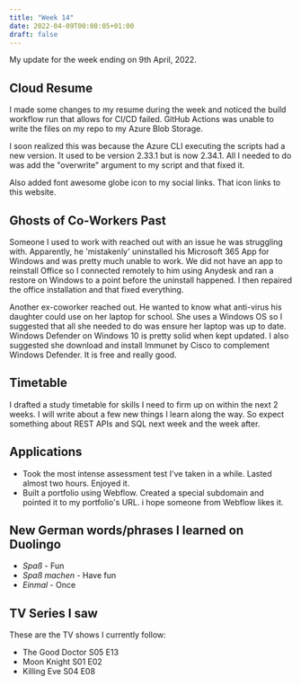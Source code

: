 ```yaml
---
title: "Week 14"
date: 2022-04-09T00:08:05+01:00
draft: false
---
```


My update for the week ending on 9th April, 2022.

## Cloud Resume
I made some changes to my resume during the week and noticed the build workflow run that allows for CI/CD failed. GitHub Actions was unable to write the files on my repo to my Azure Blob Storage.

I soon realized this was because the Azure CLI executing the scripts had a new version. It used to be version 2.33.1 but is now 2.34.1. All I needed to do was add the "overwrite" argument to my script and that fixed it.

Also added font awesome globe icon to my social links. That icon links to this website.

## Ghosts of Co-Workers Past
Someone I used to work with reached out with an issue he was struggling with. Apparently, he 'mistakenly' uninstalled his Microsoft 365 App for Windows and was pretty much unable to work. We did not have an app to reinstall Office so I connected remotely to him using Anydesk and ran a restore on Windows to a point before the uninstall happened. I then repaired the office installation and that fixed everything.

Another ex-coworker reached out. He wanted to know what anti-virus his daughter could use on her laptop for school. She uses a Windows OS so I suggested that all she needed to do was ensure her laptop was up to date. Windows Defender on Windows 10 is pretty solid when kept updated. I also suggested she download and install Immunet by Cisco to complement Windows Defender. It is free and really good.

## Timetable
I drafted a study timetable for skills I need to firm up on within the next 2 weeks. I will write about a few new things I learn along the way. So expect something about REST APIs and SQL next week and the week after.

## Applications
* Took the most intense assessment test I've taken in a while. Lasted almost two hours. Enjoyed it.
* Built a portfolio using Webflow. Created a special subdomain and pointed it to my portfolio's URL. i hope someone from Webflow likes it.

## New German words/phrases I learned on Duolingo
* *Spaß* - Fun
* *Spaß machen* - Have fun
* *Einmal* - Once

## TV Series I saw
These are the TV shows I currently follow:
* The Good Doctor S05 E13
* Moon Knight S01 E02
* Killing Eve S04 E08